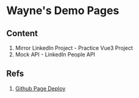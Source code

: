 # Wayne's Demo Pages

## Content

1. Mirror LinkedIn Project - Practice Vue3 Project
2. Mock API - LinkedIn People API

## Refs

1. [Github Page Deploy](https://ithelp.ithome.com.tw/articles/10237170)
